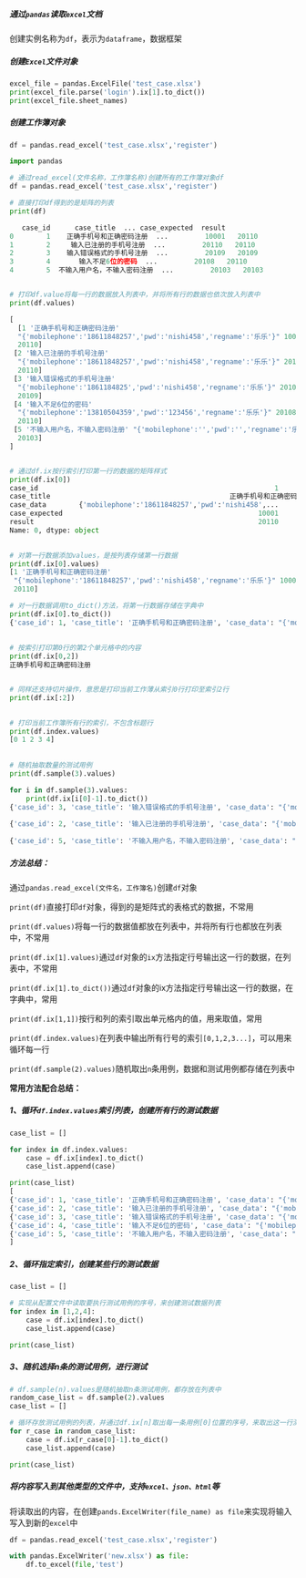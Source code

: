 ##### 通过`pandas`读取`excel`文档

创建实例名称为`df`，表示为`dataframe`，数据框架



##### 创建`Excel`文件对象

```python
excel_file = pandas.ExcelFile('test_case.xlsx')
print(excel_file.parse('login').ix[1].to_dict())
print(excel_file.sheet_names)
```



##### 创建工作簿对象

```python
df = pandas.read_excel('test_case.xlsx','register')
```



```python
import pandas

# 通过read_excel(文件名称，工作簿名称)创建所有的工作簿对象df
df = pandas.read_excel('test_case.xlsx','register')

# 直接打印df得到的是矩阵的列表
print(df)

   case_id      case_title  ... case_expected  result
0        1    正确手机号和正确密码注册  ...         10001   20110
1        2     输入已注册的手机号注册  ...         20110   20110
2        3    输入错误格式的手机号注册  ...         20109   20109
3        4       输入不足6位的密码  ...         20108   20110
4        5  不输入用户名，不输入密码注册  ...         20103   20103


# 打印df.value将每一行的数据放入列表中，并将所有行的数据也依次放入列表中
print(df.values)

[
  [1 '正确手机号和正确密码注册'
  "{'mobilephone':'18611848257','pwd':'nishi458','regname':'乐乐'}" 10001
  20110]
 [2 '输入已注册的手机号注册'
  "{'mobilephone':'18611848257','pwd':'nishi458','regname':'乐乐'}" 20110
  20110]
 [3 '输入错误格式的手机号注册'
  "{'mobilephone':'1861184825','pwd':'nishi458','regname':'乐乐'}" 20109
  20109]
 [4 '输入不足6位的密码'
  "{'mobilephone':'13810504359','pwd':'123456','regname':'乐乐'}" 20108
  20110]
 [5 '不输入用户名，不输入密码注册' "{'mobilephone':'','pwd':'','regname':'乐乐'}" 20103
  20103]
]


# 通过df.ix按行索引打印第一行的数据的矩阵样式
print(df.ix[0])
case_id                                                          1
case_title                                            正确手机号和正确密码注册
case_data        {'mobilephone':'18611848257','pwd':'nishi458',...
case_expected                                                10001
result                                                       20110
Name: 0, dtype: object
           

# 对第一行数据添加values，是按列表存储第一行数据
print(df.ix[0].values)
[1 '正确手机号和正确密码注册'
 "{'mobilephone':'18611848257','pwd':'nishi458','regname':'乐乐'}" 10001
 20110]

# 对一行数据调用to_dict()方法，将第一行数据存储在字典中
print(df.ix[0].to_dict())
{'case_id': 1, 'case_title': '正确手机号和正确密码注册', 'case_data': "{'mobilephone':'18611848257','pwd':'nishi458','regname':'乐乐'}", 'case_expected': 10001, 'result': 20110}
                  
                  
# 按索引打印第0行的第2个单元格中的内容
print(df.ix[0,2])
正确手机号和正确密码注册


# 同样还支持切片操作，意思是打印当前工作薄从索引0行打印至索引2行
print(df.ix[:2])

                     
# 打印当前工作簿所有行的索引，不包含标题行
print(df.index.values)
[0 1 2 3 4]
   
                  
# 随机抽取数量的测试用例
print(df.sample(3).values)

for i in df.sample(3).values:
    print(df.ix[i[0]-1].to_dict())
{'case_id': 3, 'case_title': '输入错误格式的手机号注册', 'case_data': "{'mobilephone':'1861184825','pwd':'nishi458','regname':'乐乐'}", 'case_expected': 20109, 'result': 20109}
                  
{'case_id': 2, 'case_title': '输入已注册的手机号注册', 'case_data': "{'mobilephone':'18611848257','pwd':'nishi458','regname':'乐乐'}", 'case_expected': 20110, 'result': 20110}
                  
{'case_id': 5, 'case_title': '不输入用户名，不输入密码注册', 'case_data': "{'mobilephone':'','pwd':'','regname':'乐乐'}", 'case_expected': 20103, 'result': 20103}
```





##### 方法总结：

通过`pandas.read_excel(文件名，工作簿名)`创建`df`对象

`print(df)`直接打印`df`对象，得到的是矩阵式的表格式的数据，不常用

`print(df.values)`将每一行的数据值都放在列表中，并将所有行也都放在列表中，不常用

`print(df.ix[1].values)`通过`df`对象的`ix`方法指定行号输出这一行的数据，在列表中，不常用

`print(df.ix[1].to_dict())`通过`df`对象的ix方法指定行号输出这一行的数据，在字典中，常用

`print(df.ix[1,1])`按行和列的索引取出单元格内的值，用来取值，常用

`print(df.index.values)`在列表中输出所有行号的索引`[0,1,2,3...]`，可以用来循环每一行

`print(df.sample(2).values)`随机取出`n`条用例，数据和测试用例都存储在列表中



**常用方法配合总结：**

##### 1、循环`df.index.values`索引列表，创建所有行的测试数据

```pythoN
case_list = []

for index in df.index.values:
    case = df.ix[index].to_dict()
    case_list.append(case)

print(case_list)
[
{'case_id': 1, 'case_title': '正确手机号和正确密码注册', 'case_data': "{'mobilephone':'18611848257','pwd':'nishi458','regname':'乐乐'}", 'case_expected': 10001, 'result': 20110}, 
{'case_id': 2, 'case_title': '输入已注册的手机号注册', 'case_data': "{'mobilephone':'18611848257','pwd':'nishi458','regname':'乐乐'}", 'case_expected': 20110, 'result': 20110}, 
{'case_id': 3, 'case_title': '输入错误格式的手机号注册', 'case_data': "{'mobilephone':'1861184825','pwd':'nishi458','regname':'乐乐'}", 'case_expected': 20109, 'result': 20109}, 
{'case_id': 4, 'case_title': '输入不足6位的密码', 'case_data': "{'mobilephone':'13810504359','pwd':'123456','regname':'乐乐'}", 'case_expected': 20108, 'result': 20110}, 
{'case_id': 5, 'case_title': '不输入用户名，不输入密码注册', 'case_data': "{'mobilephone':'','pwd':'','regname':'乐乐'}", 'case_expected': 20103, 'result': 20103}
]
```



##### 2、循环指定索引，创建某些行的测试数据

```pythoN
case_list = []

# 实现从配置文件中读取要执行测试用例的序号，来创建测试数据列表
for index in [1,2,4]:
    case = df.ix[index].to_dict()
    case_list.append(case)

print(case_list)
```



##### 3、随机选择n条的测试用例，进行测试

```pythoN
# df.sample(n).values是随机抽取n条测试用例，都存放在列表中
random_case_list = df.sample(2).values
case_list = []

# 循环存放测试用例的列表，并通过df.ix[n]取出每一条用例[0]位置的序号，来取出这一行测试数据，在字典中
for r_case in random_case_list:
    case = df.ix[r_case[0]-1].to_dict()
    case_list.append(case)

print(case_list)
```



##### 将内容写入到其他类型的文件中，支持`excel、json、html`等

将读取出的内容，在创建`pands.ExcelWriter(file_name) as file`来实现将输入写入到新的`excel`中

```python
df = pandas.read_excel('test_case.xlsx','register')

with pandas.ExcelWriter('new.xlsx') as file:
    df.to_excel(file,'test')
```

